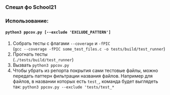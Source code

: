 ### Спешл фо School21

### Использование:
#### `python3 ppcov.py [--exclude 'EXCLUDE_PATTERN']`

1. Собрать тесты с флагами `--coverage` и `-fPIC` </br>
(`gcc --coverage -fPIC some_test_files.c -o tests/build/test_runner`)
2. Прогнать тесты </br>
(`./tests/build/test_runner`)
3. Вызвать `python3 ppcov.py`
4. Чтобы убрать из репорта покрытия сами тестовые файлы, можно передать паттерн фильтрации названия файлов. Например для файлов, в названии которых есть `test_`, команда будет выглядеть так:
`python3 ppcov.py --exclude 'tests/test_*`
